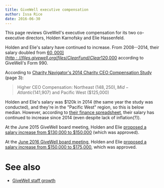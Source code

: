 ```yaml
---
title: GiveWell executive compensation
author: Issa Rice
date: 2016-06-30
---
```


This page reviews GiveWell's executive compensation for its two co-executive directors, Holden Karnofsky and Elie Hassenfeld.

Holden and Elie's salary have continued to increase.
From 2008--2014, their salary doubled from [$60,000](http://files.givewell.org/files/ClearFund/Clear%20Fund%20Form%20990%20-%202008%20-%20personal%20donor%20info%20removed.pdf) to [$120,000](http://files.givewell.org/files/ClearFund/GiveWell%20IRS%20Form%20990%202014.pdf) according to GiveWell's Form 990.

According to [Charity Navigator's 2014 Charity CEO Compensation Study](http://www.charitynavigator.org/docs/2014_CEO_Compensation_Study.pdf) (page 3):

> Higher CEO Compensation: Northeast ($148,250), Mid-Atlantic ($141,907) and Pacific West ($125,000)

Holden and Elie's salary was $120k in 2014 (the same year the study was conducted), and they're in the "Pacific West" region, so this is below median.
However, according to [their finance spreadsheet](http://blog.givewell.org/files/GiveWell_budget_Dec_2015_%28public%29.xlsx), their salary has continued to increase since 2014 (even despite lack of inflation(?)).

At the June 2015 GiveWell board meeting, Holden and Elie [proposed a salary increase from $130,000 to $150,000](http://files.givewell.org/files/ClearFund/Meeting_2015_06_17/Attachment_G_Executive_compensation.pdf) (which was approved).

At the [June 2016 GiveWell board meeting][june2016 meeting], Holden and Elie
[proposed a salary increase from $150,000 to $175,000][june2016], which was
approved.

# See also

- [GiveWell staff growth]()

[june2016]: http://files.givewell.org/files/ClearFund/Meeting_2016_06_14/Attachment_F_Executive_compensation.pdf "Attachment F, Executive compensation review."
[june2016 meeting]: http://www.givewell.org/about/official-records/board-meeting-33 "“Clear Fund Board Meeting - June 14, 2016”. GiveWell."

